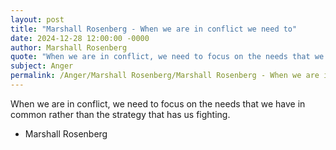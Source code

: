 ```yaml
---
layout: post
title: "Marshall Rosenberg - When we are in conflict we need to"
date: 2024-12-28 12:00:00 -0000
author: Marshall Rosenberg
quote: "When we are in conflict, we need to focus on the needs that we have in common rather than the strategy that has us fighting."
subject: Anger
permalink: /Anger/Marshall Rosenberg/Marshall Rosenberg - When we are in conflict we need to
---
```


When we are in conflict, we need to focus on the needs that we have in common rather than the strategy that has us fighting.

- Marshall Rosenberg
